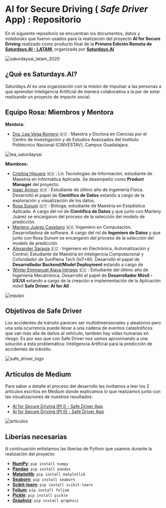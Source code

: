# AI for Secure Driving ( _Safe Driver_ App) : Repositorio

En el siguiente repositorio se encuentran los documentos, datos y _notebooks_ que fueron usados para la realización del proyecto **AI for Secure Driving** realizado como producto final de la **Primera Edición Remota de [Saturdays.AI - LATAM](https://www.saturdays.ai/edicion-latam.html),** organizada por [**Saturdays.AI**](https://www.saturdays.ai/)

![saturdaysai_latam_2020](figures/LogoLatam.png)

## ¿Qué es Saturdays.AI?
Saturdays.AI es una organización con la misión de impulsar a las personas a que aprendan Inteligencia Artificial de manera colaborativa a la par de estar realizando un proyecto de impacto social.

## Equipo Rosa: Miembros y Mentora

**Mentora:**
* [Dra. Lea Vega Romero](https://www.linkedin.com/in/lea-vega-66a18011b/) :mexico: : Maestra y Doctora en Ciencias por el Centro de Investigación y de Estudios Avanzados del Instituto Politécnico Nacional (CINVESTAV), Campus Guadalajara.

![lea_saturdaysai](figures/mentora_Lea_saturdaysai_latam.jpg)

**Miembros:**

* [Cristina Higuera](https://www.linkedin.com/in/cristinah03/) :mexico: : Lic Tecnologías de Información, estudiante de Maestría en Informática Aplicada. Se desempeñó como **Product Manager** del proyecto.
* [Isaac Arroyo](https://www.linkedin.com/in/isaac-arroyo/) :mexico: : Estudiante de último año de Ingeniería Física. Desarrolló el papel de **Científico de Datos** estando a cargo de la exploración y visualización de los datos.
* [Rosa Sunum](https://www.linkedin.com/in/rosa-sunum-959033148/) :guatemala: : Bióloga, estudiante de Maestría en Estadística Aplicada. A cargo del rol de **Científica de Datos** y que junto con Marleny Juárez se encargaron del proceso de la selección del modelo de predicción.
* [Marleny Juárez Cayetano](https://www.linkedin.com/in/marleny-ju%C3%A1rez-cayetano-597a371a0/) :mexico: :Ingeniero en Computación. Desarrolladora de software. A cargo del rol de **Ingeniero de Datos** y que junto con Rosa Sunum se encargaron del proceso de la selección del modelo de predicción.
* [Alexander Saravia](https://www.linkedin.com/in/alexander-saravia/) :ecuador: : Ingeniero en Electrónica, Automatización y Control;  Estudiante de Maestría en Inteligencia Computacional y Cofundador de SunPlena Tech (IoT+AI). Desarrolló el papel de **Desarrollador Backend/Model Deployment** estando a cargo de
* [Winter Emmanuel Alava Intriago](https://www.linkedin.com/in/winter-alava/) :ecuador: : Estudiante del último año de Ingeniería Mecatrónica. Desarrolló el papel de **Desarrollador Móvil - UX/UI** estando a cargo de la creación e implementación de la Aplicación móvil **Safe Driver: AI for All**

![equipo](figures/equipo_rosa_saturdaysai.jpg)

## Objetivos de Safe Driver
Los accidentes de tránsito parecen ser multidimensionales y aleatorios pero una sola ocurrencia puede llevar a una cadena de eventos catastróficos que van más alla de daños al vehículo, tambien hay vidas humanas en riesgo. Es por eso que con Safe Driver nos vamos aproximando a una solución a esta problemática: Inteligencia Artificial para la predicción de accidentes de tránsito.

![safe_driver_logo](figures/SafeDriver_Logo.png)

## Artículos de Medium
Para saber a detalle el proceso del desarrollo les invitamos a leer los 2 artículos escritos en Medium donde explicamos lo que realizamos junto con las visualizaciones de nuestros resultados:
* [AI for Secure Driving (Pt I) - Safe Driver App](https://medium.com/saturdays-ai/ai-for-secure-driving-safe-driver-app-parte-i-3fe2ca2955f3)
* [AI for Secure Driving (Pt II) - Safe Driver App](https://medium.com/saturdays-ai/ai-for-secure-driving-safe-driver-app-parte-ii-552532247fd1)

![articulos](figures/articles.jpg)

## Liberías necesarias

A continuación enlistamos las liberías de Python que usamos durante la realización del proyecto:

* [**NumPy**](https://numpy.org/install/): `pip install numpy`
* [**Pandas**](https://pandas.pydata.org/docs/getting_started/install.html): `pip install pandas`
* [**Matplotlib**](https://matplotlib.org/users/installing.html): `pip install matplotlib`
* [**Seaborn**](https://seaborn.pydata.org/installing.html): `pip install seaborn`
* [**Scikit-learn**](https://scikit-learn.org/stable/install.html): `pip install scikit-learn`
* [**Folium**](https://python-visualization.github.io/folium/installing.html): `pip install folium`
* [**Pickle**](https://docs.python.org/3/library/pickle.html#): `pip install pickle`
* [**Graphviz**](https://graphviz.readthedocs.io/en/stable/): `pip install graphviz`
